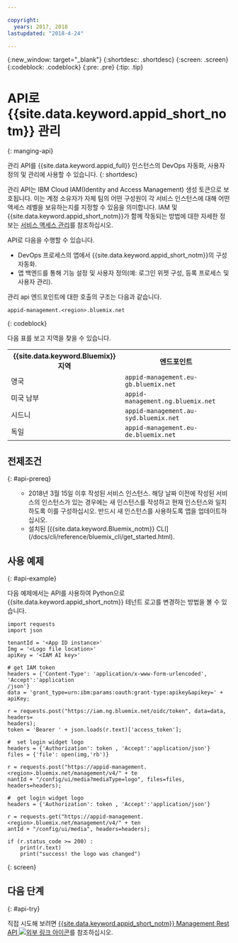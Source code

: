 ```yaml
---

copyright:
  years: 2017, 2018
lastupdated: "2018-4-24"

---
```


{:new_window: target="_blank"}
{:shortdesc: .shortdesc}
{:screen: .screen}
{:codeblock: .codeblock}
{:pre: .pre}
{:tip: .tip}

# API로 {{site.data.keyword.appid_short_notm}} 관리
{: manging-api}

관리 API를 {{site.data.keyword.appid_full}} 인스턴스의 DevOps 자동화, 사용자 정의 및 관리에 사용할 수 있습니다.
{: shortdesc}

관리 API는 IBM Cloud IAM(Identity and Access Management) 생성 토큰으로 보호됩니다. 이는 계정 소유자가 자체 팀의 어떤 구성원이 각 서비스 인스턴스에 대해 어떤 액세스 레벨을 보유하는지를 지정할 수 있음을 의미합니다. IAM 및 {{site.data.keyword.appid_short_notm}}가 함께 작동되는 방법에 대한 자세한 정보는 [서비스 액세스 관리](/docs/services/appid/iam.html)를 참조하십시오. 

API로 다음을 수행할 수 있습니다. 
* DevOps 프로세스의 앱에서 {{site.data.keyword.appid_short_notm}}의 구성 자동화. 
* 앱 백엔드를 통해 기능 설정 및 사용자 정의(예: 로그인 위젯 구성, 등록 프로세스 및 사용자 관리). 


관리 api 엔드포인트에 대한 호출의 구조는 다음과 같습니다. 

```
appid-management.<region>.bluemix.net
```
{: codeblock}

다음 표를 보고 지역을 찾을 수 있습니다. 

<table>
  <tr>
    <th>{{site.data.keyword.Bluemix}} 지역</th>
    <th>엔드포인트</th>
  </tr>
  <tr>
    <td>영국</td>
    <td><code>appid-management.eu-gb.bluemix.net</code></td>
  </tr>
  <tr>
    <td>미국 남부</td>
    <td><code>appid-management.ng.bluemix.net</code></td>
  </tr>
  <tr>
    <td>시드니</td>
    <td><code>appid-management.au-syd.bluemix.net</code></td>
  </tr>
  <tr>
    <td>독일</td>
    <td><code>appid-management.eu-de.bluemix.net</code></td>
  </tr>
</table>



## 전제조건
{: #api-prereq}

<ul><ul><li>2018년 3월 15일 이후 작성된 서비스 인스턴스. 해당 날짜 이전에 작성된 서비스의 인스턴스가 있는 경우에는 새 인스턴스를 작성하고 현재 인스턴스와 일치하도록 이를 구성하십시오. 반드시 새 인스턴스를 사용하도록 앱을 업데이트하십시오. </li>
<li>설치된 [{{site.data.keyword.Bluemix_notm}} CLI](/docs/cli/reference/bluemix_cli/get_started.html). </li></ul></ul>

## 사용 예제
{: #api-example}

다음 예제에서는 API를 사용하여 Python으로 {{site.data.keyword.appid_short_notm}} 테넌트 로고를 변경하는 방법을 볼 수 있습니다. 

```
import requests
import json

tenantId = '<App ID instance>'
Img = '<Logo file location>'
apiKey = '<IAM AI key>'

# get IAM token
headers = {'Content-Type': 'application/x-www-form-urlencoded', 'Accept':'application
/json'}
data = 'grant_type=urn:ibm:params:oauth:grant-type:apikey&apikey=' + apiKey;

r = requests.post("https://iam.ng.bluemix.net/oidc/token", data=data, headers=
headers);
token = 'Bearer ' + json.loads(r.text)['access_token'];

#  set login widget logo
headers = {'Authorization': token , 'Accept':'application/json'}
files = {'file': open(img,'rb')}

r = requests.post("https://appid-management.<region>.bluemix.net/management/v4/" + te
nantId + "/config/ui/media?mediaType=logo", files=files, headers=headers);

#  get login widget logo
headers = {'Authorization': token , 'Accept':'application/json'}

r = requests.get("https://appid-management.<region>.bluemix.net/management/v4/" + ten
antId + "/config/ui/media", headers=headers);

if (r.status_code >= 200) :
    print(r.text)
    print("success! the logo was changed")
```
{: screen}


## 다음 단계
{: #api-try}

직접 시도해 보려면 <a href="https://appid-management.ng.bluemix.net/swagger-ui/
" target="_blank">{{site.data.keyword.appid_short_notm}} Management Rest API <img src="../../icons/launch-glyph.svg" alt="외부 링크 아이콘"></a>를 참조하십시오. 
